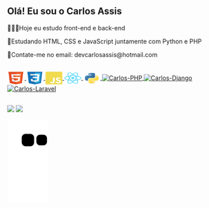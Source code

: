 ## Olá! Eu sou o Carlos Assis

<p>👨🏻‍🎓Hoje eu estudo front-end e back-end</p>
<p>📘Estudando HTML, CSS e JavaScript juntamente com Python e PHP</p>
<p>📧Contate-me no email: devcarlosassis@hotmail.com</p>
<div align="center">
  <a href="https://github.com/CarlosEdudes">
</div>
<div style="display: inline_block"><br>
  <img align="center" alt="Carlos-HTML" height="30" width="40" src="https://raw.githubusercontent.com/devicons/devicon/master/icons/html5/html5-original.svg">
  <img align="center" alt="Carlos-CSS" height="30" width="40" src="https://raw.githubusercontent.com/devicons/devicon/master/icons/css3/css3-original.svg">
  <img align="center" alt="Carlos-Js" height="30" width="40" src="https://raw.githubusercontent.com/devicons/devicon/master/icons/javascript/javascript-plain.svg">
  <img align="center" alt="Carlos-React" height="30" width="40" src="https://raw.githubusercontent.com/devicons/devicon/master/icons/react/react-original.svg">
  <img align="center" alt="Carlos-Python" height="30" width="40" src="https://raw.githubusercontent.com/devicons/devicon/master/icons/python/python-original.svg">
  <img align="center" alt="Carlos-PHP" height="30" width="40" src="https://cdn.jsdelivr.net/gh/devicons/devicon/icons/php/php-original.svg">
  <img align="center" alt="Carlos-Django" height="30" width="40" src="https://cdn.jsdelivr.net/gh/devicons/devicon/icons/django/django-plain.svg">
  <img align="center" alt="Carlos-Laravel" height="30" width="40" src="https://cdn.jsdelivr.net/gh/devicons/devicon/icons/laravel/laravel-plain.svg">
</div>

##

<div> 
  <a href="https://www.instagram.com/carlos_edudes/" target="_blank"><img src="https://img.shields.io/badge/-Instagram-%23E4405F?style=for-the-badge&logo=instagram&logoColor=white" target="_blank"></a>
  <a href="https://www.linkedin.com/in/carlos-assis-31bb171b2/" target="_blank"><img src="https://img.shields.io/badge/-LinkedIn-%230077B5?style=for-the-badge&logo=linkedin&logoColor=white" target="_blank"></a> 
 
  ![Snake animation](https://github.com/CarlosEdudes/CarlosEdudes/blob/output/github-contribution-grid-snake.svg)
 
</div>

